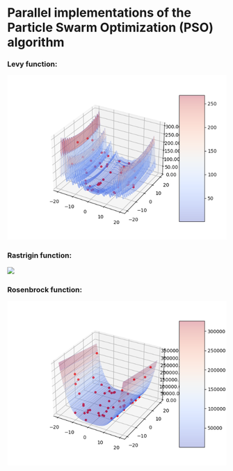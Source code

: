 # Parallel implementations of the Particle Swarm Optimization (PSO) algorithm

### Levy function:
![](assets/PSO_levy_func.png)

### Rastrigin function:
![](assets/PSO_rastrigin_func.png)

### Rosenbrock function:
![](assets/PSO_rosenbrock_func.png)